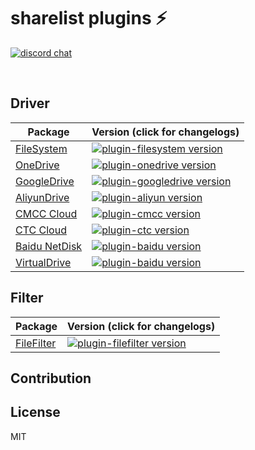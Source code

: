 # sharelist plugins ⚡

<p>
  <a href="https://discord.gg/VHHzyCCUuH"><img src="https://img.shields.io/badge/chat-discord-blue?style=flat&logo=discord" alt="discord chat"></a>
</p>
<br/>


## Driver

| Package                                           | Version (click for changelogs)                                                                                                       |
| ------------------------------------------------- | :----------------------------------------------------------------------------------------------------------------------------------- |
| [FileSystem](packages/filesystem/index.js)         | [![plugin-filesystem version](https://img.shields.io/github/package-json/v/linkdrive/plugins?filename=packages%2Ffile-system%2Fpackage.json&label=%20&logo=%20&style=flat-square&color=blue)](packages/filesystem/CHANGELOG.md)             |
| [OneDrive](packages/onedrive/index.js)         | [![plugin-onedrive version](https://img.shields.io/github/package-json/v/linkdrive/plugins?filename=packages%2Fonedrive%2Fpackage.json&label=%20&logo=%20&style=flat-square&color=blue)](packages/onedrive/CHANGELOG.md)             |
| [GoogleDrive](packages/googledrive/index.js)         | [![plugin-googledrive version](https://img.shields.io/github/package-json/v/linkdrive/plugins?filename=packages%2Fgoogledrive%2Fpackage.json&label=%20&logo=%20&style=flat-square&color=blue)](packages/googledrive/CHANGELOG.md)             |
| [AliyunDrive](packages/aliyun/index.js)         | [![plugin-aliyun version](https://img.shields.io/github/package-json/v/linkdrive/plugins?filename=packages%2Faliyundrive%2Fpackage.json&label=%20&logo=%20&style=flat-square&color=blue)](packages/aliyundrive/CHANGELOG.md)             |
| [CMCC Cloud](packages/cmcc/index.js)         | [![plugin-cmcc version](https://img.shields.io/github/package-json/v/linkdrive/plugins?filename=packages%2Fcmcc%2Fpackage.json&label=%20&logo=%20&style=flat-square&color=blue)](packages/cmcc/CHANGELOG.md)             |
| [CTC Cloud](packages/ctc/index.js)         | [![plugin-ctc version](https://img.shields.io/github/package-json/v/linkdrive/plugins?filename=packages%2Fctc%2Fpackage.json&label=%20&logo=%20&style=flat-square&color=blue)](packages/ctc/CHANGELOG.md)             |
| [Baidu NetDisk](packages/baidu/index.js)         | [![plugin-baidu version](https://img.shields.io/github/package-json/v/linkdrive/plugins?filename=packages%2Fbaidu%2Fpackage.json&label=%20&logo=%20&style=flat-square&color=blue)](packages/baidu/CHANGELOG.md)             |
| [VirtualDrive](packages/sldrive/index.js)         | [![plugin-baidu version](https://img.shields.io/github/package-json/v/linkdrive/plugins?filename=packages%2Fvdrive%2Fpackage.json&label=%20&logo=%20&style=flat-square&color=blue)](packages/sldrive/CHANGELOG.md)             |

## Filter
| Package                                           | Version (click for changelogs)                                                                                                       |
| ------------------------------------------------- | :----------------------------------------------------------------------------------------------------------------------------------- |
| [FileFilter](packages/filefilter/index.js)         | [![plugin-filefilter version](https://img.shields.io/github/package-json/v/linkdrive/plugins?filename=packages%2Ffile-filter%2Fpackage.json&label=%20&logo=%20&style=flat-square&color=blue)](packages/filefilter/CHANGELOG.md)             |


## Contribution


## License

MIT
